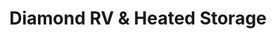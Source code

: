 ---
title: "Diamond RV & Heated Storage"
url: /elma/diamond-rv-and-heated-storage/
shop: storage rental
---